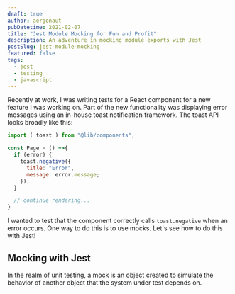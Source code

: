 ```yaml
---
draft: true
author: aergonaut
pubDatetime: 2021-02-07
title: "Jest Module Mocking for Fun and Profit"
description: An adventure in mocking module exports with Jest
postSlug: jest-module-mocking
featured: false
tags:
  - jest
  - testing
  - javascript
---
```


Recently at work, I was writing tests for a React component for a new feature I was working on. Part of the new functionality was displaying error messages using an in-house toast notification framework. The toast API looks broadly like this:

```jsx
import ( toast ) from "@lib/components";

const Page = () =>{
  if (error) {
    toast.negative({
      title: "Error",
      message: error.message;
    });
  }

  // continue rendering...
}
```

I wanted to test that the component correctly calls `toast.negative` when an error occurs. One way to do this is to use mocks. Let's see how to do this with Jest!

## Mocking with Jest

In the realm of unit testing, a mock is an object created to simulate the behavior of another object that the system under test depends on.
